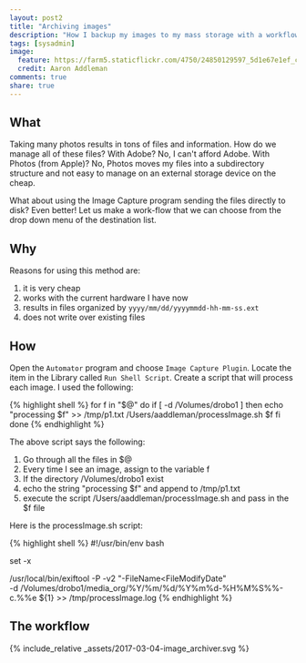 ```yaml
---
layout: post2
title: "Archiving images"
description: "How I backup my images to my mass storage with a workflow and exiftool."
tags: [sysadmin]
image:
  feature: https://farm5.staticflickr.com/4750/24850129597_5d1e67e1ef_c.jpg
  credit: Aaron Addleman
comments: true
share: true
---
```


## What ##

Taking many photos results in tons of files and information. How do we manage all of these files? With Adobe? No, I can't afford Adobe. With Photos (from Apple)? No, Photos moves my files into a subdirectory structure and not easy to manage on an external storage device on the cheap.

What about using the Image Capture program sending the files directly to disk? Even better! Let us make a work-flow that we can choose from the drop down menu of the destination list.

## Why ##

Reasons for using this method are:

1. it is very cheap
1. works with the current hardware I have now
1. results in files organized by `yyyy/mm/dd/yyyymmdd-hh-mm-ss.ext`
1. does not write over existing files

## How ##

Open the `Automator` program and choose `Image Capture Plugin`. Locate the item in the Library called `Run Shell Script`. Create a script that will process each image. I used the following:

{% highlight shell %}
for f in "$@"
do
    if [ -d /Volumes/drobo1 ]
    then
        echo "processing $f" >> /tmp/p1.txt
		/Users/aaddleman/processImage.sh $f
    fi
done
{% endhighlight %}

The above script says the following:

1. Go through all the files in $@
1. Every time I see an image, assign to the variable f
1. If the directory /Volumes/drobo1 exist
1. echo the string "processing $f" and append to /tmp/p1.txt
1. execute the script /Users/aaddleman/processImage.sh and pass in the $f file

Here is the processImage.sh script:

{% highlight shell %}
#!/usr/bin/env bash

set -x 

/usr/local/bin/exiftool -P -v2 "-FileName<FileModifyDate" \
-d /Volumes/drobo1/media_org/%Y/%m/%d/%Y%m%d-%H%M%S%%-c.%%e ${1} >> /tmp/processImage.log
{% endhighlight %}

## The workflow ##

<div class="container">
<div class="row">
<div class="col s12">
<span>
  {% include_relative _assets/2017-03-04-image_archiver.svg %}
</span>
</div>
</div>
</div>
